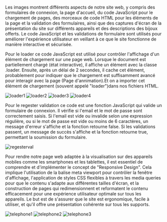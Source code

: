 Les images montrent différents aspects de notre site web, y compris des formulaires de connexion, la page d'accueil, du code JavaScript pour le chargement de pages, des morceaux de code HTML pour les éléments de la page et la validation des formulaires, ainsi que des captures d'écran de la présentation du site sur différents appareils et des descriptions des bijoux offerts.
Le code JavaScript et les validations de formulaire sont utilisés pour améliorer l'expérience utilisateur en veillant à ce que le site fonctionne de manière interactive et sécurisée.

Pour le loader ce code JavaScript est utilisé pour contrôler l'affichage d'un élément de chargement sur une page web. Lorsque le document est partiellement chargé (état interactive), il affiche un élément avec la classe .loader. Ensuite, après un délai de 2 secondes, il cache cet élément, probablement pour indiquer que le chargement est suffisamment avancé pour interagir avec la page (Page d'annimation).Et on a importer cet 
élément de chargement (souvent appelé "loader")dans nos fichiers HTML.

![loader1](https://github.com/mekency/PerlesDeLuxeU3/assets/156733944/cde1df50-731f-4f66-a367-522c8d808f30)
![loader2](https://github.com/mekency/PerlesDeLuxeU3/assets/156733944/e78bfbba-302b-415e-9b15-1fa4623d32f7)
![loader3](https://github.com/mekency/PerlesDeLuxeU3/assets/156733944/a662bc5c-022d-40a3-9a24-4adb7eaa0c7c)
![loader4](https://github.com/mekency/PerlesDeLuxeU3/assets/156733944/b4b09781-9761-473f-8a69-ee675d7ce5df)

Pour le regester validation ce code est une fonction JavaScript qui valide un formulaire de connexion. Il vérifie si l'email et le mot de passe sont correctement saisis. Si l'email est vide ou invalide selon une expression régulière, ou si le mot de passe est vide ou moins de 6 caractères, un message d'erreur s'affiche et la fonction retourne false. Si les validations passent, un message de succès s'affiche et la fonction retourne true, permettant la soumission du formulaire.

![regesterval](https://github.com/mekency/PerlesDeLuxeU3/assets/156733944/0920c67f-0cb8-4a83-83a4-ddc2735ddfac)

Pour rendre notre page web adaptée à la visualisation sur des appareils mobiles comme les smartphones et les tablettes, il est essentiel de comprendre et d'implémenter le concept de "Responsive Design". Cela implique l'utilisation de la balise meta viewport pour contrôler la fenêtre d'affichage, l'application de styles CSS flexibles à travers les media queries pour que le contenu s'adapte aux différentes tailles d'écran, et la construction de pages qui redimensionnent et reformatent le contenu efficacement pour une expérience utilisateur optimale sur tous les appareils. Le but est de s'assurer que le site est ergonomique, facile à utiliser, et qu'il offre une présentation cohérente sur tous les supports.

![telephone1](https://github.com/mekency/PerlesDeLuxeU3/assets/156733944/5362d479-deb3-4a35-b63c-f7a79dc9b887)
![telephone2](https://github.com/mekency/PerlesDeLuxeU3/assets/156733944/1b58097d-c843-4980-baf6-708709299895)
![telephone3](https://github.com/mekency/PerlesDeLuxeU3/assets/156733944/17ae8bd2-bdbb-425d-9cc7-f062646299d6)
